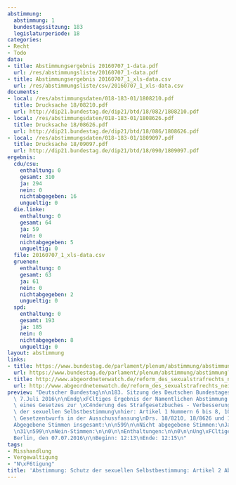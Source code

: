 ```yaml
---
abstimmung:
  abstimmung: 1
  bundestagssitzung: 183
  legislaturperiode: 18
categories:
- Recht
- Todo
data:
- title: Abstimmungsergebnis 20160707_1-data.pdf
  url: /res/abstimmungsliste/20160707_1-data.pdf
- title: Abstimmungsergebnis 20160707_1_xls-data.csv
  url: /res/abstimmungsliste/csv/20160707_1_xls-data.csv
documents:
- local: /res/abstimmungsdaten/018-183-01/1808210.pdf
  title: Drucksache 18/08210.pdf
  url: http://dip21.bundestag.de/dip21/btd/18/082/1808210.pdf
- local: /res/abstimmungsdaten/018-183-01/1808626.pdf
  title: Drucksache 18/08626.pdf
  url: http://dip21.bundestag.de/dip21/btd/18/086/1808626.pdf
- local: /res/abstimmungsdaten/018-183-01/1809097.pdf
  title: Drucksache 18/09097.pdf
  url: http://dip21.bundestag.de/dip21/btd/18/090/1809097.pdf
ergebnis:
  cdu/csu:
    enthaltung: 0
    gesamt: 310
    ja: 294
    nein: 0
    nichtabgegeben: 16
    ungueltig: 0
  die.linke:
    enthaltung: 0
    gesamt: 64
    ja: 59
    nein: 0
    nichtabgegeben: 5
    ungueltig: 0
  file: 20160707_1_xls-data.csv
  gruenen:
    enthaltung: 0
    gesamt: 63
    ja: 61
    nein: 0
    nichtabgegeben: 2
    ungueltig: 0
  spd:
    enthaltung: 0
    gesamt: 193
    ja: 185
    nein: 0
    nichtabgegeben: 8
    ungueltig: 0
layout: abstimmung
links:
- title: https://www.bundestag.de/parlament/plenum/abstimmung/abstimmung?id=415
  url: https://www.bundestag.de/parlament/plenum/abstimmung/abstimmung?id=415
- title: http://www.abgeordnetenwatch.de/reform_des_sexualstrafrechts_nein_heisst_nein-1105-802.html
  url: http://www.abgeordnetenwatch.de/reform_des_sexualstrafrechts_nein_heisst_nein-1105-802.html
preview: "Deutscher Bundestag\n\n183. Sitzung des Deutschen Bundestages\nam Donnerstag,\
  \ 7.Juli 2016\n\nEndg\xFCltiges Ergebnis der Namentlichen Abstimmung Nr. 1\n\nGesetzentwurf\
  \ eines Gesetzes zur \xC4nderung des Strafgesetzbuches - Verbesserung des\nSchutzes\
  \ der sexuellen Selbstbestimmung\nhier: Artikel 1 Nummern 6 bis 8, 10 und 11 des\
  \ Gesetzentwurfs in der Ausschussfassung\nDrs. 18/8210, 18/8626 und 18/9097\n\n\
  Abgegebene Stimmen insgesamt:\n\n599\n\nNicht abgegebene Stimmen:\nJa-Stimmen:\n\
  \n31\n599\n\nNein-Stimmen:\n\n0\n\nEnthaltungen:\n\n0\n\nUng\xFCltige:\n\n0\n\n\
  Berlin, den 07.07.2016\n\nBeginn: 12:13\nEnde: 12:15\n"
tags:
- Misshandlung
- Vergewaltigung
- "N\xF6tigung"
title: 'Abstimmung: Schutz der sexuellen Selbstbestimmung: Artikel 2 Absatz 3'
---
```

